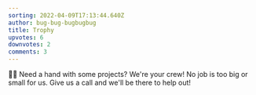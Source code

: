 ```yaml
---
sorting: 2022-04-09T17:13:44.640Z
author: bug-bug-bugbugbug
title: Trophy
upvotes: 6
downvotes: 2
comments: 3
---
```

🔨🚧 Need a hand with some projects? We're your crew! No job is too big or small for us. Give us a call and we'll be there to help out!